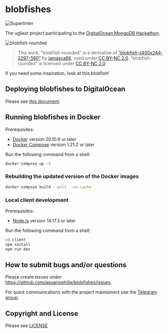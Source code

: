 # blobfishes

![Superlinter](https://github.com/gmacario/blobfishes/actions/workflows/superlinter.yml/badge.svg)

The ugliest project participating to the [DigitalOcean MongoDB Hackathon](https://www.digitalocean.com/mongodb-hackathon/).  

![blobfish-rounded](https://user-images.githubusercontent.com/44038661/125737644-895ff7c5-f68f-4350-9231-d8ab7b00006c.png)
> This work, "blobfish-rounded" is a derivative of ["blobfish-s400x244-2297-580"](https://www.flickr.com/photos/48988481@N00/3219837080) by [jamasca66](https://www.flickr.com/photos/48988481@N00), used under [CC BY-NC 2.0](https://creativecommons.org/licenses/by-nc/2.0/?ref=ccsearch&atype=rich). "blobfish-rounded" is licensed under [CC BY-NC 2.0](https://creativecommons.org/licenses/by-nc/2.0/?ref=ccsearch&atype=rich).

If you need some inspiration, look at this blobfish!


## Deploying blobfishes to DigitalOcean

Please see [this document](./docs/deploy-blobfishes-to-digitalocean.md).


## Running blobfishes in Docker

Prerequisites:

* [Docker](https://www.docker.com/) version 20.10.6 or later
* [Docker Compose](https://docs.docker.com/compose/) version 1.21.2 or later

Run the following command from a shell:

```bash
docker-compose up -d
```

### Rebuilding the updated version of the Docker images

```bash
docker-compose build --pull --no-cache
```

### Local client development

Prerequisites:

* [Node.js](https://nodejs.org/) version 14.17.3 or later

Run the following command from a shell:

```bash
cd client
npm install
npm run dev
```


## How to submit bugs and/or questions

Please create issues under <https://github.com/aquariophilie/blobfishes/issues>.

For quick communications with the project maintainers use the [Telegram group](https://t.me/joinchat/SKXDx6mokoQ4MmVk).


## Copyright and License

Please see [LICENSE](./LICENSE)

<!-- EOF -->
